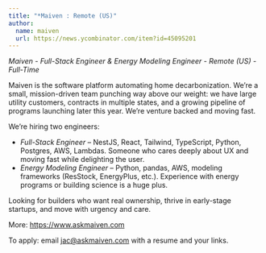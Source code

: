 ```yaml
---
title: "*Maiven : Remote (US)"
author:
  name: maiven
  url: https://news.ycombinator.com/item?id=45095201
---
```

*Maiven - Full-Stack Engineer &amp; Energy Modeling Engineer - Remote (US) - Full-Time*

Maiven is the software platform automating home decarbonization. We’re a small, mission-driven team punching way above our weight: we have large utility customers, contracts in multiple states, and a growing pipeline of programs launching later this year. We’re venture backed and moving fast.

We’re hiring two engineers:

- *Full-Stack Engineer* – NestJS, React, Tailwind, TypeScript, Python, Postgres, AWS, Lambdas. Someone who cares deeply about UX and moving fast while delighting the user.
- *Energy Modeling Engineer* – Python, pandas, AWS, modeling frameworks (ResStock, EnergyPlus, etc.). Experience with energy programs or building science is a huge plus.

Looking for builders who want real ownership, thrive in early-stage startups, and move with urgency and care.

More: <a href="https:&#x2F;&#x2F;www.askmaiven.com" rel="nofollow">https:&#x2F;&#x2F;www.askmaiven.com</a>

To apply: email jac@askmaiven.com with a resume and your links.
<JobApplication />
